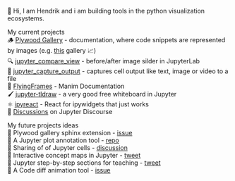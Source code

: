 👋 Hi, I am Hendrik and i am building tools in the python visualization ecosystems.  

My current projects  
🪵 [Plywood Gallery](https://github.com/kolibril13/plywood-gallery) - documentation, where code snippets are represented by images (e.g. [this](https://kolibril13.github.io/plywood-gallery-functions/) gallery 📈)  
🔍 [jupyter_compare_view](https://github.com/Octoframes/jupyter_compare_view) -  before/after image silder in JupyterLab  
📸  [jupyter_capture_output](https://github.com/Octoframes/jupyter_capture_output) - captures cell output like text, image or video to a file  
🎨 [FlyingFrames](https://flyingframes.readthedocs.io/en/latest/) - Manim Documentation  
🖌️ [jupyter-tldraw](https://twitter.com/kolibril13/status/1661014246749261824) - a very good free whiteboard in Jupyter  
⚛️ [ipyreact](https://github.com/widgetti/ipyreact) -  React for ipywidgets that just works  
💬 [Discussions](https://discourse.jupyter.org/u/kolibril13/activity/topics) on Jupyter Discourse
<!-- 🫁 [Animations](https://www.youtube.com/watch?v=f0sxjhGHRPo) and an [Interactive Webapp](https://kolibril13.github.io/ct-scanner-webapp/) about CT-Scanners   -->


My future projects ideas  
🌱 Plywood gallery sphinx extension - [issue](https://github.com/kolibril13/plywood-gallery/issues/23)  
🌱 A Jupyter plot annotation tool - [repo](https://github.com/Octoframes/tldraw_jupyter_experiment)   
🌱 Sharing of of Jupyter cells - [discussion](https://discourse.jupyter.org/t/jupyterpost-post-from-jupyterhub-to-a-chat-server-mattermost/17656/5#posting-to-other-platforms-2)    
🌱 Interactive concept maps in Jupyter - [tweet](https://twitter.com/kolibril13/status/1634123208554082306)  
🌱 Jupyter step-by-step sections for teaching - [tweet](https://twitter.com/kolibril13/status/1639262409175990272)  
🌱 A Code diff animation tool - [issue](https://github.com/carbon-app/carbon/issues/1346)  
 
<!-- 

📹   
Here are some ideas to get you started:

- 🔭 I’m currently working on ...
- 🌱 I’m currently learning ...
- 👯 I’m looking to collaborate on ...
- 🤔 I’m looking for help with ...
- 💬 Ask me about ...
- 📫 How to reach me: ...
- 😄 Pronouns: ... -->